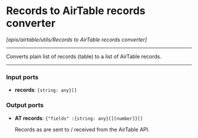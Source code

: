 # Records to AirTable records converter

_[apis/airtable/utils/Records to AirTable records converter]_

---

Converts plain list of records (table) to a list of AirTable records.<br>

---

### Input ports

* __records__: ` {string: any}[] `

### Output ports

* __AT records__: ` {"fields" :{string: any}[][number]}[] `

    Records as are sent to / received from the AirTable API.<br>

